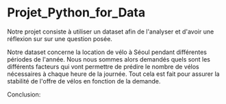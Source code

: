 # Projet_Python_for_Data

Notre projet consiste à utiliser un dataset afin de l'analyser et d'avoir une réflexion sur sur une question posée. 

Notre dataset concerne la location de vélo à Séoul pendant différentes périodes de l'année. Nous nous sommes alors demandés quels sont les différents facteurs qui vont permettre de prédire le nombre de vélos nécessaires à chaque heure de la journée. Tout cela est fait pour assurer la stabilité de l'offre de vélos en fonction de la demande.

Conclusion:
